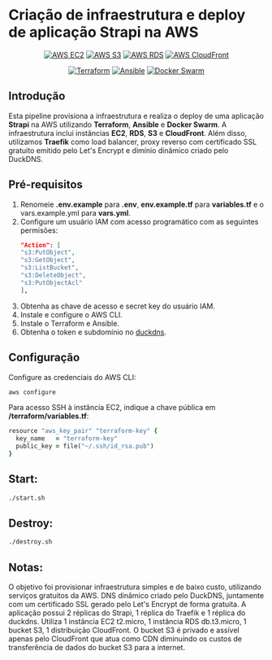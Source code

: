 # Criação de infraestrutura e deploy de aplicação Strapi na AWS

<p align="center">
  <a href="https://aws.amazon.com/ec2/"><img src="https://img.shields.io/badge/AWS-EC2-orange?logo=amazon-aws&logoColor=white&style=flat" alt="AWS EC2"></a>
  <a href="https://aws.amazon.com/s3/"><img src="https://img.shields.io/badge/AWS-S3-blue?logo=amazon-aws&logoColor=white&style=flat" alt="AWS S3"></a>
  <a href="https://aws.amazon.com/rds/"><img src="https://img.shields.io/badge/AWS-RDS-red?logo=amazon-aws&logoColor=white&style=flat" alt="AWS RDS"></a>
  <a href="https://aws.amazon.com/cloudfront/"><img src="https://img.shields.io/badge/AWS-CloudFront-yellow?logo=amazon-aws&logoColor=white&style=flat" alt="AWS CloudFront"></a>
</p>

<p align="center">
  <a href="https://www.terraform.io/"><img src="https://img.shields.io/badge/Terraform-0.15+-blueviolet?logo=terraform&logoColor=white&style=flat" alt="Terraform"></a>
  <a href="https://www.ansible.com/"><img src="https://img.shields.io/badge/Ansible-2.10+-blue?logo=ansible&logoColor=white&style=flat" alt="Ansible"></a>
  <a href="https://docs.docker.com/swarm/"><img src="https://img.shields.io/badge/Docker_Swarm-latest-blue?logo=docker&logoColor=white&style=flat" alt="Docker Swarm"></a>
</p>

## Introdução

Esta pipeline provisiona a infraestrutura e realiza o deploy de uma aplicação **Strapi** na AWS utilizando **Terraform**, **Ansible** e **Docker Swarm**. A infraestrutura inclui instâncias **EC2**, **RDS**, **S3** e **CloudFront**. Além disso, utilizamos **Traefik** como load balancer, proxy reverso com certificado SSL gratuito emitido pelo Let's Encrypt e dimínio dinâmico criado pelo DuckDNS.

## Pré-requisitos

1. Renomeie **.env.example** para **.env**, **env.example.tf** para **variables.tf** e o vars.example.yml para **vars.yml**.
2. Configure um usuário IAM com acesso programático com as seguintes permisões:
   ```json
   "Action": [
   "s3:PutObject",
   "s3:GetObject",
   "s3:ListBucket",
   "s3:DeleteObject",
   "s3:PutObjectAcl"
   ],
   ```
3. Obtenha as chave de acesso e secret key do usuário IAM.
4. Instale e configure o AWS CLI.
5. Instale o Terraform e Ansible.
6. Obtenha o token e subdomínio no [duckdns](https://www.duckdns.org/).

## Configuração

Configure as credenciais do AWS CLI:

```bash
aws configure
```

Para acesso SSH à instância EC2, indique a chave pública em **/terraform/variables.tf**:

```ruby
resource "aws_key_pair" "terraform-key" {
  key_name   = "terraform-key"
  public_key = file("~/.ssh/id_rsa.pub")
}
```

## Start:

```bash
./start.sh
```

## Destroy:

```bash
./destroy.sh
```

## Notas:

O objetivo foi provisionar infraestrutura simples e de baixo custo, utilizando serviços gratuitos da AWS. DNS dinâmico criado pelo DuckDNS, juntamente com um certificado SSL gerado pelo Let's Encrypt de forma gratuíta. A aplicação possui 2 réplicas do Strapi, 1 réplica do Traefik e 1 réplica do duckdns. Utiliza 1 instância EC2 t2.micro, 1 instância RDS db.t3.micro, 1 bucket S3, 1 distribuição CloudFront.
O bucket S3 é privado e assível apenas pelo CloudFront que atua como CDN diminuindo os custos de transferência de dados do bucket S3 para a internet.
